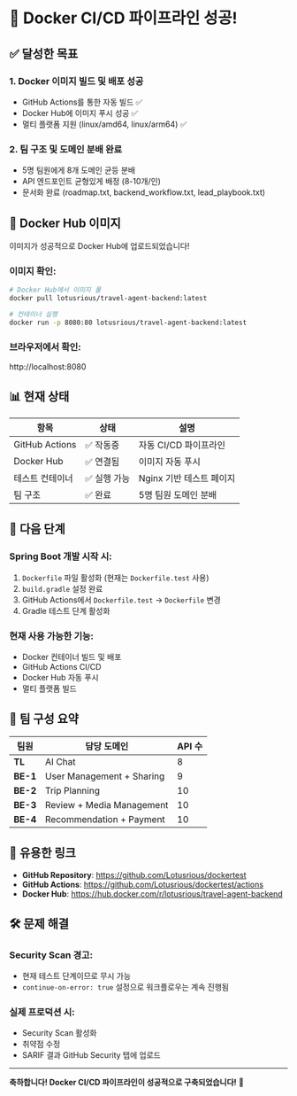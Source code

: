 # 🎉 Docker CI/CD 파이프라인 성공!

## ✅ 달성한 목표

### 1. **Docker 이미지 빌드 및 배포 성공**
- GitHub Actions를 통한 자동 빌드 ✅
- Docker Hub에 이미지 푸시 성공 ✅
- 멀티 플랫폼 지원 (linux/amd64, linux/arm64) ✅

### 2. **팀 구조 및 도메인 분배 완료**
- 5명 팀원에게 8개 도메인 균등 분배
- API 엔드포인트 균형있게 배정 (8-10개/인)
- 문서화 완료 (roadmap.txt, backend_workflow.txt, lead_playbook.txt)

## 🐳 Docker Hub 이미지

이미지가 성공적으로 Docker Hub에 업로드되었습니다!

### 이미지 확인:
```bash
# Docker Hub에서 이미지 풀
docker pull lotusrious/travel-agent-backend:latest

# 컨테이너 실행
docker run -p 8080:80 lotusrious/travel-agent-backend:latest
```

### 브라우저에서 확인:
http://localhost:8080

## 📊 현재 상태

| 항목 | 상태 | 설명 |
|------|------|------|
| GitHub Actions | ✅ 작동중 | 자동 CI/CD 파이프라인 |
| Docker Hub | ✅ 연결됨 | 이미지 자동 푸시 |
| 테스트 컨테이너 | ✅ 실행 가능 | Nginx 기반 테스트 페이지 |
| 팀 구조 | ✅ 완료 | 5명 팀원 도메인 분배 |

## 🚀 다음 단계

### Spring Boot 개발 시작 시:
1. `Dockerfile` 파일 활성화 (현재는 `Dockerfile.test` 사용)
2. `build.gradle` 설정 완료
3. GitHub Actions에서 `Dockerfile.test` → `Dockerfile` 변경
4. Gradle 테스트 단계 활성화

### 현재 사용 가능한 기능:
- Docker 컨테이너 빌드 및 배포
- GitHub Actions CI/CD
- Docker Hub 자동 푸시
- 멀티 플랫폼 빌드

## 📝 팀 구성 요약

| 팀원 | 담당 도메인 | API 수 |
|------|------------|--------|
| **TL** | AI Chat | 8 |
| **BE-1** | User Management + Sharing | 9 |
| **BE-2** | Trip Planning | 10 |
| **BE-3** | Review + Media Management | 10 |
| **BE-4** | Recommendation + Payment | 10 |

## 🔗 유용한 링크

- **GitHub Repository**: https://github.com/Lotusrious/dockertest
- **GitHub Actions**: https://github.com/Lotusrious/dockertest/actions
- **Docker Hub**: https://hub.docker.com/r/lotusrious/travel-agent-backend

## 🛠 문제 해결

### Security Scan 경고:
- 현재 테스트 단계이므로 무시 가능
- `continue-on-error: true` 설정으로 워크플로우는 계속 진행됨

### 실제 프로덕션 시:
- Security Scan 활성화
- 취약점 수정
- SARIF 결과 GitHub Security 탭에 업로드

---

**축하합니다! Docker CI/CD 파이프라인이 성공적으로 구축되었습니다!** 🎊